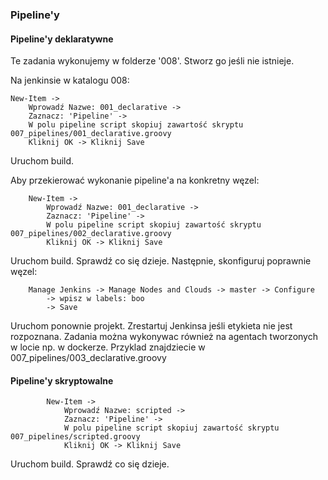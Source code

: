 ### Pipeline'y

#### Pipeline'y deklaratywne

Te zadania wykonujemy w folderze '008'. Stworz go jeśli nie istnieje.

Na jenkinsie w katalogu 008:

    New-Item ->
        Wprowadź Nazwe: 001_declarative ->
        Zaznacz: 'Pipeline' ->
        W polu pipeline script skopiuj zawartość skryptu 007_pipelines/001_declarative.groovy
        Kliknij OK -> Kliknij Save
        
Uruchom build. 

Aby przekierować wykonanie pipeline'a na konkretny węzel:

        New-Item ->
            Wprowadź Nazwe: 001_declarative ->
            Zaznacz: 'Pipeline' ->
            W polu pipeline script skopiuj zawartość skryptu 007_pipelines/002_declarative.groovy
            Kliknij OK -> Kliknij Save
        
 Uruchom build. Sprawdź co się dzieje.
 Następnie, skonfiguruj poprawnie węzel:
 
        Manage Jenkins -> Manage Nodes and Clouds -> master -> Configure
            -> wpisz w labels: boo
            -> Save
            
 Uruchom ponownie projekt. Zrestartuj Jenkinsa jeśli etykieta nie jest rozpoznana.
 Zadania można wykonywac również na agentach tworzonych w locie np. w dockerze. Przyklad znajdziecie w  007_pipelines/003_declarative.groovy

#### Pipeline'y skryptowalne
        
            New-Item ->
                Wprowadź Nazwe: scripted ->
                Zaznacz: 'Pipeline' ->
                W polu pipeline script skopiuj zawartość skryptu 007_pipelines/scripted.groovy
                Kliknij OK -> Kliknij Save 
 Uruchom build. Sprawdź co się dzieje.
